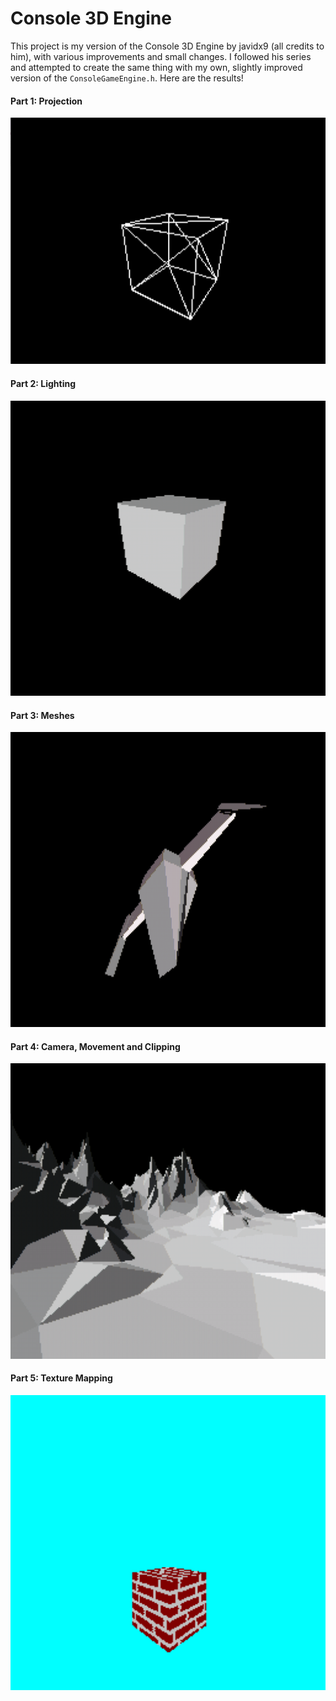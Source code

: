 # Console 3D Engine

This project is my version of the Console 3D Engine by javidx9 (all credits to him), with various improvements and small changes. I followed his series and attempted to create the same thing with my own, slightly improved version of the `ConsoleGameEngine.h`. Here are the results!

#### Part 1: Projection
![](Preview/Console3D_Demo_1.png)

#### Part 2: Lighting
![](Preview/Console3D_Demo_2.png)

#### Part 3: Meshes
![](Preview/Console3D_Demo_3.png)

#### Part 4: Camera, Movement and Clipping
![](Preview/Console3D_Demo_4.png)

#### Part 5: Texture Mapping
![](Preview/Console3D_Demo_5.png)